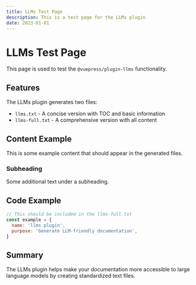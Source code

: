 ```yaml
---
title: LLMs Test Page
description: This is a test page for the LLMs plugin
date: 2023-01-01
---
```


# LLMs Test Page

This page is used to test the `@vuepress/plugin-llms` functionality.

## Features

The LLMs plugin generates two files:

- `llms.txt` - A concise version with TOC and basic information
- `llms-full.txt` - A comprehensive version with all content

## Content Example

This is some example content that should appear in the generated files.

### Subheading

Some additional text under a subheading.

## Code Example

```js
// This should be included in the llms-full.txt
const example = {
  name: 'llms plugin',
  purpose: 'Generate LLM-friendly documentation',
}
```

## Summary

The LLMs plugin helps make your documentation more accessible to large language models by creating standardized text files.
